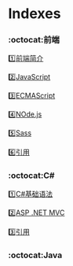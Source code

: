 # Indexes


### :octocat:前端 ###

:one:[前端简介](https://github.com/Lumnca/Front-End)

:two:[JavaScript](https://github.com/Lumnca/JavaScript)

:three:[ECMAScript](https://github.com/Lumnca/ECMAScript6)

:four:[NOde.js](https://github.com/Lumnca/Node.js)

:five:[Sass](https://github.com/Lumnca/Sass)

:six:[引用](https://github.com/Lumnca/Front-End-1)

### :octocat:C# ###

:one:[C#基础语法](https://github.com/Lumnca/CSharp)

:two:[ASP .NET MVC](https://github.com/Lumnca/MVC)

:three:[引用](https://github.com/Lumnca/Rear-End)

### :octocat:Java ###
